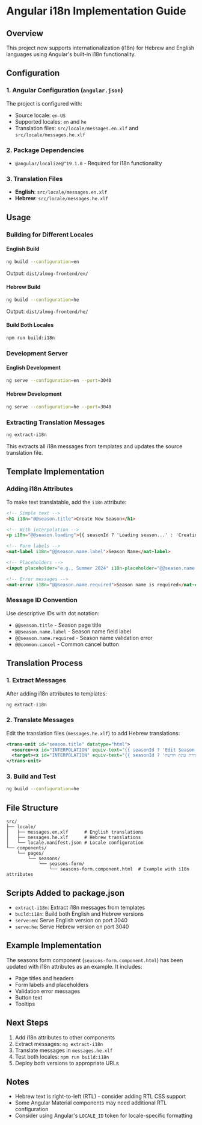 # Angular i18n Implementation Guide

## Overview
This project now supports internationalization (i18n) for Hebrew and English languages using Angular's built-in i18n functionality.

## Configuration

### 1. Angular Configuration (`angular.json`)
The project is configured with:
- Source locale: `en-US`
- Supported locales: `en` and `he`
- Translation files: `src/locale/messages.en.xlf` and `src/locale/messages.he.xlf`

### 2. Package Dependencies
- `@angular/localize@^19.1.0` - Required for i18n functionality

### 3. Translation Files
- **English**: `src/locale/messages.en.xlf`
- **Hebrew**: `src/locale/messages.he.xlf`

## Usage

### Building for Different Locales

#### English Build
```bash
ng build --configuration=en
```
Output: `dist/almog-frontend/en/`

#### Hebrew Build
```bash
ng build --configuration=he
```
Output: `dist/almog-frontend/he/`

#### Build Both Locales
```bash
npm run build:i18n
```

### Development Server

#### English Development
```bash
ng serve --configuration=en --port=3040
```

#### Hebrew Development
```bash
ng serve --configuration=he --port=3040
```

### Extracting Translation Messages
```bash
ng extract-i18n
```
This extracts all i18n messages from templates and updates the source translation file.

## Template Implementation

### Adding i18n Attributes
To make text translatable, add the `i18n` attribute:

```html
<!-- Simple text -->
<h1 i18n="@@season.title">Create New Season</h1>

<!-- With interpolation -->
<p i18n="@@season.loading">{{ seasonId ? 'Loading season...' : 'Creating season...' }}</p>

<!-- Form labels -->
<mat-label i18n="@@season.name.label">Season Name</mat-label>

<!-- Placeholders -->
<input placeholder="e.g., Summer 2024" i18n-placeholder="@@season.name.placeholder">

<!-- Error messages -->
<mat-error i18n="@@season.name.required">Season name is required</mat-error>
```

### Message ID Convention
Use descriptive IDs with dot notation:
- `@@season.title` - Season page title
- `@@season.name.label` - Season name field label
- `@@season.name.required` - Season name validation error
- `@@common.cancel` - Common cancel button

## Translation Process

### 1. Extract Messages
After adding i18n attributes to templates:
```bash
ng extract-i18n
```

### 2. Translate Messages
Edit the translation files (`messages.he.xlf`) to add Hebrew translations:

```xml
<trans-unit id="season.title" datatype="html">
  <source><x id="INTERPOLATION" equiv-text="{{ seasonId ? 'Edit Season' : 'Create New Season' }}"/></source>
  <target><x id="INTERPOLATION" equiv-text="{{ seasonId ? 'עריכת עונה' : 'יצירת עונה חדשה' }}"/></target>
</trans-unit>
```

### 3. Build and Test
```bash
ng build --configuration=he
```

## File Structure
```
src/
├── locale/
│   ├── messages.en.xlf      # English translations
│   ├── messages.he.xlf      # Hebrew translations
│   └── locale.manifest.json # Locale configuration
└── components/
    └── pages/
        └── seasons/
            └── seasons-form/
                └── seasons-form.component.html  # Example with i18n attributes
```

## Scripts Added to package.json
- `extract-i18n`: Extract i18n messages from templates
- `build:i18n`: Build both English and Hebrew versions
- `serve:en`: Serve English version on port 3040
- `serve:he`: Serve Hebrew version on port 3040

## Example Implementation
The seasons form component (`seasons-form.component.html`) has been updated with i18n attributes as an example. It includes:
- Page titles and headers
- Form labels and placeholders
- Validation error messages
- Button text
- Tooltips

## Next Steps
1. Add i18n attributes to other components
2. Extract messages: `ng extract-i18n`
3. Translate messages in `messages.he.xlf`
4. Test both locales: `npm run build:i18n`
5. Deploy both versions to appropriate URLs

## Notes
- Hebrew text is right-to-left (RTL) - consider adding RTL CSS support
- Some Angular Material components may need additional RTL configuration
- Consider using Angular's `LOCALE_ID` token for locale-specific formatting
